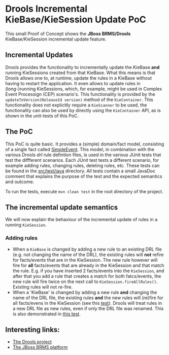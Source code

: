 # Drools Incremental KieBase/KieSession Update PoC

This small Proof of Concept shows the **JBoss BRMS/Drools** KieBase/KieSession incremental update feature.

## Incremental Updates
Drools provides the functionality to incrementally update the KieBase **and** running KieSessions created from that KieBase.
What this means is that Drools allows one to, at runtime, update the rules in a KieBase without having to restart the application.
It even allows to update rules in (long-)running KieSessions, which, for example, might be used in Complex Event Processign (CEP) scenario's.
This functionality is provided by the `updateToVersion(ReleaseId version)` method of the `KieContainer`. This functionality does
not explicitly require a `KieScanner` to be used, the functionality can also be used by directly using the `KieContainer` API,
as is shown in the unit-tests of this PoC.

## The PoC
This PoC is quite basic. It provides a (simple) domain/fact model, consisting of a single fact called [SimpleEvent](drools-incremental-update/src/main/java/org/jboss/ddoyle/drools/demo/model/v1/SimpleEvent.java).
This model, in combination with the various Drools *drl* rule defintion files, is used in the various JUnit tests that test the diffferent scenarios. Each JUnit test tests a different scenario, for example 
adding rules, changing rules, deleting rules, etc. These tests can be found in the [src/test/java](drools-incremental-update/src/test/java) directory. All tests contain a small JavaDoc comment that explains
the purpose of the test and the expected semantics and outcome.

To run the tests, execute `mvn clean test` in the root directory of the project.

## The incremental update semantics
We will now explain the behaviour of the incremental update of rules in a running `KieSession`.

### Adding rules
* When a `KieBase` is changed by adding a new rule to an existing DRL file (e.g. not changing the name of the DRL), the existing rules will **not** refire for facts/events that are in the KieSession. The new rule however will fire for **all** facts/events that are already
in the KieSession and that match the rule. E.g. if you have inserted 2 facts/events into the `KieSession`, and after that you add a rule that creates a match for both fatcs/events, the new rule will fire twice
on the next call to `KieSession.fireAllRules()`. Existing rules will not re-fire.
* When a 'KieBase' is changed by adding a new rule **and** changing the name of the DRL file, the existing rules **and** the new rules will (re)fire for all facts/evens in the KieSession (see this [test](drools-incremental-update/src/test/java/org/jboss/ddoyle/drools/demo/KieSessionRulesIncrementalUpdateAddedRulesTest.java#L89)). Drools will treat rules in a new DRL file as new rules, even if only the DRL file was renamed. This is 
also demonstrated in [this test](drools-incremental-update/src/test/java/org/jboss/ddoyle/drools/demo/KieSessionRulesIncrementalUpdateDifferentDrlTest.java).





## Interesting links:
* [The Drools project](http://www.drools.org)
* [The JBoss BRMS platform](http://www.redhat.com/en/technologies/jboss-middleware/business-rules)


